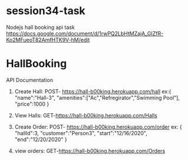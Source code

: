 # session34-task

Nodejs hall booking api task https://docs.google.com/document/d/1rwPQ2LbHtMZajA_GIZfR-Ko2MFueoT82AmfHTK9V-hM/edit

<h1>HallBooking</h1>
</ hr>
API Documentation

1. Create Hall: POST- https://hall-b00king.herokuapp.com/hall ex:{ "name":"Hall-3", "amenities":["Ac","Refregirator","Swimming Pool"], "price":1000 }

2. View Halls: GET-https://hall-b00king.herokuapp.com/Halls

3. Create Order: POST- https://hall-b00king.herokuapp.com/order ex: { "hallId":3, "customer":"Person3", "start":"12/16/2020", "end":"12/20/2020" }

4. view orders: GET-https://hall-b00king.herokuapp.com/Orders

